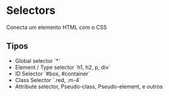 # Selectors

Conecta um elemento HTML com o CSS

## Tipos

* Global selector ´*´
* Element / Type selector ´h1, h2, p, div´
* ID Selector ´#box, #container´
* Class Selector ´.red, .m-4´
* Attribute selector, Pseudo-class, Pseudo-element, e outros